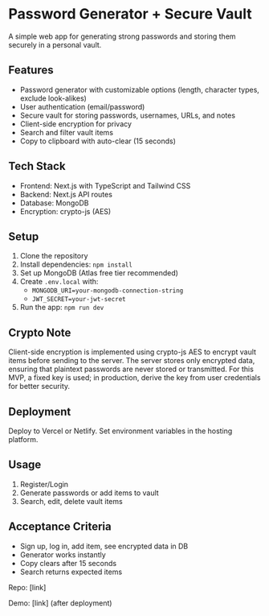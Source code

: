 # Password Generator + Secure Vault

A simple web app for generating strong passwords and storing them securely in a personal vault.

## Features

- Password generator with customizable options (length, character types, exclude look-alikes)
- User authentication (email/password)
- Secure vault for storing passwords, usernames, URLs, and notes
- Client-side encryption for privacy
- Search and filter vault items
- Copy to clipboard with auto-clear (15 seconds)

## Tech Stack

- Frontend: Next.js with TypeScript and Tailwind CSS
- Backend: Next.js API routes
- Database: MongoDB
- Encryption: crypto-js (AES)

## Setup

1. Clone the repository
2. Install dependencies: `npm install`
3. Set up MongoDB (Atlas free tier recommended)
4. Create `.env.local` with:
   - `MONGODB_URI=your-mongodb-connection-string`
   - `JWT_SECRET=your-jwt-secret`
5. Run the app: `npm run dev`

## Crypto Note

Client-side encryption is implemented using crypto-js AES to encrypt vault items before sending to the server. The server stores only encrypted data, ensuring that plaintext passwords are never stored or transmitted. For this MVP, a fixed key is used; in production, derive the key from user credentials for better security.

## Deployment

Deploy to Vercel or Netlify. Set environment variables in the hosting platform.

## Usage

1. Register/Login
2. Generate passwords or add items to vault
3. Search, edit, delete vault items

## Acceptance Criteria

- Sign up, log in, add item, see encrypted data in DB
- Generator works instantly
- Copy clears after 15 seconds
- Search returns expected items

Repo: [link]

Demo: [link] (after deployment)
